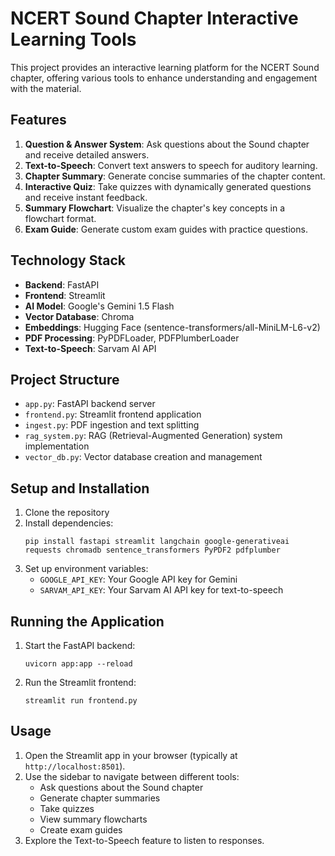 # NCERT Sound Chapter Interactive Learning Tools

This project provides an interactive learning platform for the NCERT Sound chapter, offering various tools to enhance understanding and engagement with the material.

## Features

1. **Question & Answer System**: Ask questions about the Sound chapter and receive detailed answers.
2. **Text-to-Speech**: Convert text answers to speech for auditory learning.
3. **Chapter Summary**: Generate concise summaries of the chapter content.
4. **Interactive Quiz**: Take quizzes with dynamically generated questions and receive instant feedback.
5. **Summary Flowchart**: Visualize the chapter's key concepts in a flowchart format.
6. **Exam Guide**: Generate custom exam guides with practice questions.

## Technology Stack

- **Backend**: FastAPI
- **Frontend**: Streamlit
- **AI Model**: Google's Gemini 1.5 Flash
- **Vector Database**: Chroma
- **Embeddings**: Hugging Face (sentence-transformers/all-MiniLM-L6-v2)
- **PDF Processing**: PyPDFLoader, PDFPlumberLoader
- **Text-to-Speech**: Sarvam AI API

## Project Structure

- `app.py`: FastAPI backend server
- `frontend.py`: Streamlit frontend application
- `ingest.py`: PDF ingestion and text splitting
- `rag_system.py`: RAG (Retrieval-Augmented Generation) system implementation
- `vector_db.py`: Vector database creation and management

## Setup and Installation

1. Clone the repository
2. Install dependencies:
   ```
   pip install fastapi streamlit langchain google-generativeai requests chromadb sentence_transformers PyPDF2 pdfplumber
   ```
3. Set up environment variables:
   - `GOOGLE_API_KEY`: Your Google API key for Gemini
   - `SARVAM_API_KEY`: Your Sarvam AI API key for text-to-speech

## Running the Application

1. Start the FastAPI backend:
   ```
   uvicorn app:app --reload
   ```
2. Run the Streamlit frontend:
   ```
   streamlit run frontend.py
   ```

## Usage

1. Open the Streamlit app in your browser (typically at `http://localhost:8501`).
2. Use the sidebar to navigate between different tools:
   - Ask questions about the Sound chapter
   - Generate chapter summaries
   - Take quizzes
   - View summary flowcharts
   - Create exam guides
3. Explore the Text-to-Speech feature to listen to responses.
